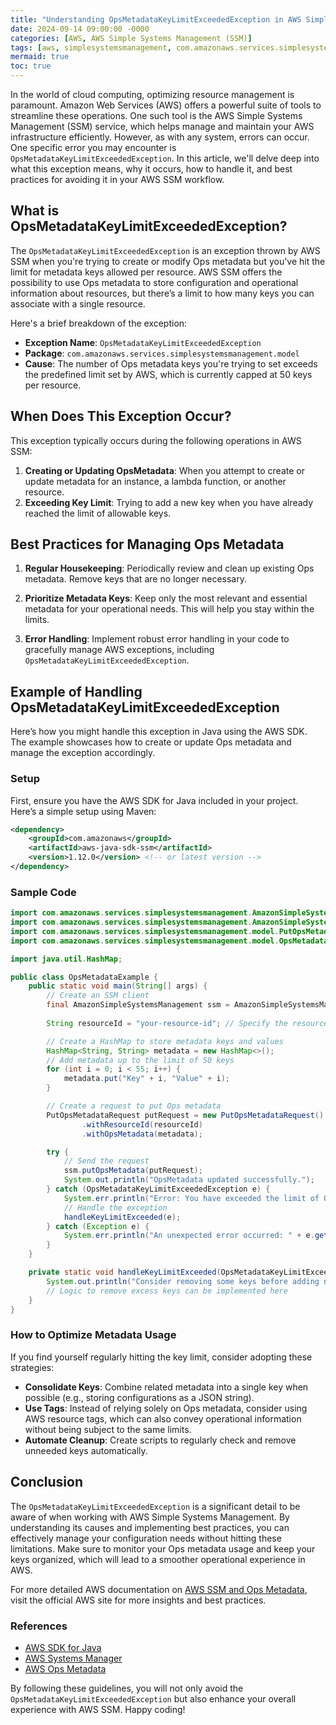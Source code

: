 ```yaml
---
title: "Understanding OpsMetadataKeyLimitExceededException in AWS Simple Systems Management (SSM)"
date: 2024-09-14 09:00:00 -0000
categories: [AWS, AWS Simple Systems Management (SSM)]
tags: [aws, simplesystemsmanagement, com.amazonaws.services.simplesystemsmanagement.model]
mermaid: true
toc: true
---
```



In the world of cloud computing, optimizing resource management is paramount. Amazon Web Services (AWS) offers a powerful suite of tools to streamline these operations. One such tool is the AWS Simple Systems Management (SSM) service, which helps manage and maintain your AWS infrastructure efficiently. However, as with any system, errors can occur. One specific error you may encounter is `OpsMetadataKeyLimitExceededException`. In this article, we'll delve deep into what this exception means, why it occurs, how to handle it, and best practices for avoiding it in your AWS SSM workflow.

## What is OpsMetadataKeyLimitExceededException?

The `OpsMetadataKeyLimitExceededException` is an exception thrown by AWS SSM when you're trying to create or modify Ops metadata but you've hit the limit for metadata keys allowed per resource. AWS SSM offers the possibility to use Ops metadata to store configuration and operational information about resources, but there’s a limit to how many keys you can associate with a single resource.

Here's a brief breakdown of the exception:

- **Exception Name**: `OpsMetadataKeyLimitExceededException`
- **Package**: `com.amazonaws.services.simplesystemsmanagement.model`
- **Cause**: The number of Ops metadata keys you're trying to set exceeds the predefined limit set by AWS, which is currently capped at 50 keys per resource.

## When Does This Exception Occur?

This exception typically occurs during the following operations in AWS SSM:

1. **Creating or Updating OpsMetadata**: When you attempt to create or update metadata for an instance, a lambda function, or another resource.
2. **Exceeding Key Limit**: Trying to add a new key when you have already reached the limit of allowable keys.

## Best Practices for Managing Ops Metadata

1. **Regular Housekeeping**: Periodically review and clean up existing Ops metadata. Remove keys that are no longer necessary.
   
2. **Prioritize Metadata Keys**: Keep only the most relevant and essential metadata for your operational needs. This will help you stay within the limits.

3. **Error Handling**: Implement robust error handling in your code to gracefully manage AWS exceptions, including `OpsMetadataKeyLimitExceededException`.

## Example of Handling OpsMetadataKeyLimitExceededException

Here’s how you might handle this exception in Java using the AWS SDK. The example showcases how to create or update Ops metadata and manage the exception accordingly.

### Setup 

First, ensure you have the AWS SDK for Java included in your project. Here’s a simple setup using Maven:

```xml
<dependency>
    <groupId>com.amazonaws</groupId>
    <artifactId>aws-java-sdk-ssm</artifactId>
    <version>1.12.0</version> <!-- or latest version -->
</dependency>
```

### Sample Code

```java
import com.amazonaws.services.simplesystemsmanagement.AmazonSimpleSystemsManagement;
import com.amazonaws.services.simplesystemsmanagement.AmazonSimpleSystemsManagementClientBuilder;
import com.amazonaws.services.simplesystemsmanagement.model.PutOpsMetadataRequest;
import com.amazonaws.services.simplesystemsmanagement.model.OpsMetadataKeyLimitExceededException;

import java.util.HashMap;

public class OpsMetadataExample {
    public static void main(String[] args) {
        // Create an SSM client
        final AmazonSimpleSystemsManagement ssm = AmazonSimpleSystemsManagementClientBuilder.defaultClient();
        
        String resourceId = "your-resource-id"; // Specify the resource ID

        // Create a HashMap to store metadata keys and values
        HashMap<String, String> metadata = new HashMap<>();
        // Add metadata up to the limit of 50 keys
        for (int i = 0; i < 55; i++) {
            metadata.put("Key" + i, "Value" + i);
        }

        // Create a request to put Ops metadata
        PutOpsMetadataRequest putRequest = new PutOpsMetadataRequest()
                .withResourceId(resourceId)
                .withOpsMetadata(metadata);

        try {
            // Send the request
            ssm.putOpsMetadata(putRequest);
            System.out.println("OpsMetadata updated successfully.");
        } catch (OpsMetadataKeyLimitExceededException e) {
            System.err.println("Error: You have exceeded the limit of Ops metadata keys.");
            // Handle the exception 
            handleKeyLimitExceeded(e);
        } catch (Exception e) {
            System.err.println("An unexpected error occurred: " + e.getMessage());
        }
    }

    private static void handleKeyLimitExceeded(OpsMetadataKeyLimitExceededException e) {
        System.out.println("Consider removing some keys before adding new ones.");
        // Logic to remove excess keys can be implemented here
    }
}
```

### How to Optimize Metadata Usage

If you find yourself regularly hitting the key limit, consider adopting these strategies:

- **Consolidate Keys**: Combine related metadata into a single key when possible (e.g., storing configurations as a JSON string).
- **Use Tags**: Instead of relying solely on Ops metadata, consider using AWS resource tags, which can also convey operational information without being subject to the same limits.
- **Automate Cleanup**: Create scripts to regularly check and remove unneeded keys automatically.

## Conclusion

The `OpsMetadataKeyLimitExceededException` is a significant detail to be aware of when working with AWS Simple Systems Management. By understanding its causes and implementing best practices, you can effectively manage your configuration needs without hitting these limitations. Make sure to monitor your Ops metadata usage and keep your keys organized, which will lead to a smoother operational experience in AWS.

For more detailed AWS documentation on [AWS SSM and Ops Metadata](https://docs.aws.amazon.com/systems-manager/latest/userguide/systems-manager-ops-metadata.html), visit the official AWS site for more insights and best practices.

### References

- [AWS SDK for Java](https://aws.amazon.com/sdk-for-java/)
- [AWS Systems Manager](https://aws.amazon.com/systems-manager/)
- [AWS Ops Metadata](https://docs.aws.amazon.com/systems-manager/latest/userguide/systems-manager-ops-metadata.html)

By following these guidelines, you will not only avoid the `OpsMetadataKeyLimitExceededException` but also enhance your overall experience with AWS SSM. Happy coding!